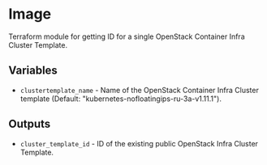 # Image

Terraform module for getting ID for a single OpenStack Container Infra Cluster
Template.

## Variables

  * `clustertemplate_name` - Name of the OpenStack Container Infra Cluster
  template (Default: "kubernetes-nofloatingips-ru-3a-v1.11.1").

## Outputs

  * `cluster_template_id` - ID of the existing public OpenStack Infra Cluster
  Template.